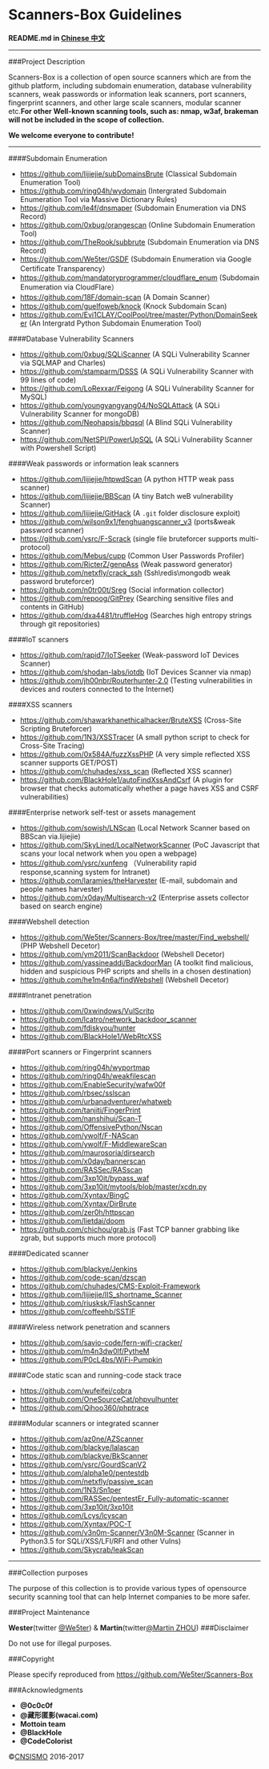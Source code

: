 # Scanners-Box  Guidelines

**README.md in [Chinese 中文](https://github.com/We5ter/Scanners-Box/blob/master/README_CN.md)**

***

###Project Description

Scanners-Box is a collection of open source scanners which are from the github platform, including subdomain enumeration, database vulnerability scanners, weak passwords or information leak scanners, port scanners, fingerprint scanners, and other large scale scanners, modular scanner etc.**For other Well-known scanning tools, such as: nmap, w3af, brakeman will not be included in the scope of collection.**

**We welcome everyone to contribute!**

***

####Subdomain Enumeration

- https://github.com/lijiejie/subDomainsBrute (Classical Subdomain Enumeration Tool)
- https://github.com/ring04h/wydomain (Intergrated Subdomain Enumeration Tool via Massive Dictionary Rules)
- https://github.com/le4f/dnsmaper (Subdomain Enumeration via DNS Record)
- https://github.com/0xbug/orangescan (Online Subdomain Enumeration Tool)
- https://github.com/TheRook/subbrute (Subdomain Enumeration via DNS Record)
- https://github.com/We5ter/GSDF (Subdomain Enumeration via Google Certificate Transparency）
- https://github.com/mandatoryprogrammer/cloudflare_enum  (Subdomain Enumeration via CloudFlare）
- https://github.com/18F/domain-scan (A Domain Scanner）
- https://github.com/guelfoweb/knock (Knock Subdomain Scan)
- https://github.com/Evi1CLAY/CoolPool/tree/master/Python/DomainSeeker (An Intergratd Python Subdomain Enumeration Tool)

####Database Vulnerability Scanners

- https://github.com/0xbug/SQLiScanner (A SQLi Vulnerability Scanner via SQLMAP and Charles)
- https://github.com/stamparm/DSSS (A SQLi Vulnerability Scanner with 99 lines of code)
- https://github.com/LoRexxar/Feigong (A SQLi Vulnerability Scanner for MySQL)
- https://github.com/youngyangyang04/NoSQLAttack  (A SQLi Vulnerability Scanner for mongoDB)
- https://github.com/Neohapsis/bbqsql (A Blind SQLi Vulnerability Scanner)
- https://github.com/NetSPI/PowerUpSQL (A SQLi Vulnerability Scanner with Powershell Script)

####Weak passwords or information leak scanners

- https://github.com/lijiejie/htpwdScan (A python HTTP weak pass scanner)
- https://github.com/lijiejie/BBScan (A tiny Batch weB vulnerability Scanner)
- https://github.com/lijiejie/GitHack  (A `.git` folder disclosure exploit)
- https://github.com/wilson9x1/fenghuangscanner_v3 (ports&weak password scanner)
- https://github.com/ysrc/F-Scrack (single file bruteforcer supports multi-protocol)
- https://github.com/Mebus/cupp (Common User Passwords Profiler)
- https://github.com/RicterZ/genpAss (Weak password generator)
- https://github.com/netxfly/crack_ssh (Ssh\redis\mongodb weak password bruteforcer)
- https://github.com/n0tr00t/Sreg (Social information collector)
- https://github.com/repoog/GitPrey (Searching sensitive files and contents in GitHub)
- https://github.com/dxa4481/truffleHog (Searches high entropy strings through git repositories)

####IoT scanners

- https://github.com/rapid7/IoTSeeker (Weak-password IoT Devices Scanner)
- https://github.com/shodan-labs/iotdb (IoT Devices Scanner via nmap)
- https://github.com/jh00nbr/Routerhunter-2.0 (Testing vulnerabilities in devices and routers connected to the Internet)

####XSS scanners

- https://github.com/shawarkhanethicalhacker/BruteXSS (Cross-Site Scripting Bruteforcer)
- https://github.com/1N3/XSSTracer  (A small python script to check for Cross-Site Tracing)
- https://github.com/0x584A/fuzzXssPHP (A very simple reflected XSS scanner supports GET/POST)
- https://github.com/chuhades/xss_scan (Reflected XSS scanner)
- https://github.com/BlackHole1/autoFindXssAndCsrf (A plugin for browser that checks automatically whether a page haves XSS and CSRF vulnerabilities)

####Enterprise network self-test or assets management

- https://github.com/sowish/LNScan  (Local Network Scanner based on BBScan via.lijiejie)
- https://github.com/SkyLined/LocalNetworkScanner (PoC Javascript that scans your local network when you open a webpage)
- https://github.com/ysrc/xunfeng （Vulnerability rapid response,scanning system for Intranet)
- https://github.com/laramies/theHarvester (E-mail, subdomain and people names harvester)
- https://github.com/x0day/Multisearch-v2 (Enterprise assets collector based on search engine)

####Webshell detection

- https://github.com/We5ter/Scanners-Box/tree/master/Find_webshell/ (PHP Webshell Decetor)
- https://github.com/ym2011/ScanBackdoor (Webshell Decetor)
- https://github.com/yassineaddi/BackdoorMan  (A toolkit find malicious, hidden and suspicious PHP scripts and shells in a chosen destination)
- https://github.com/he1m4n6a/findWebshell (Webshell Decetor)

####Intranet penetration

- https://github.com/0xwindows/VulScritp 
- https://github.com/lcatro/network_backdoor_scanner 
- https://github.com/fdiskyou/hunter 
- https://github.com/BlackHole1/WebRtcXSS 

####Port scanners or Fingerprint scanners

- https://github.com/ring04h/wyportmap 
- https://github.com/ring04h/weakfilescan 
- https://github.com/EnableSecurity/wafw00f 
- https://github.com/rbsec/sslscan 
- https://github.com/urbanadventurer/whatweb 
- https://github.com/tanjiti/FingerPrint 
- https://github.com/nanshihui/Scan-T 
- https://github.com/OffensivePython/Nscan 
- https://github.com/ywolf/F-NAScan 
- https://github.com/ywolf/F-MiddlewareScan 
- https://github.com/maurosoria/dirsearch 
- https://github.com/x0day/bannerscan 
- https://github.com/RASSec/RASscan 
- https://github.com/3xp10it/bypass_waf 
- https://github.com/3xp10it/mytools/blob/master/xcdn.py 
- https://github.com/Xyntax/BingC 
- https://github.com/Xyntax/DirBrute 
- https://github.com/zer0h/httpscan 
- https://github.com/lietdai/doom 
- https://github.com/chichou/grab.js (Fast TCP banner grabbing like zgrab, but supports much more protocol)

####Dedicated scanner

- https://github.com/blackye/Jenkins 
- https://github.com/code-scan/dzscan 
- https://github.com/chuhades/CMS-Exploit-Framework 
- https://github.com/lijiejie/IIS_shortname_Scanner 
- https://github.com/riusksk/FlashScanner
- https://github.com/coffeehb/SSTIF 

####Wireless network penetration and scanners

- https://github.com/savio-code/fern-wifi-cracker/ 
- https://github.com/m4n3dw0lf/PytheM 
- https://github.com/P0cL4bs/WiFi-Pumpkin 

####Code static scan and running-code stack trace

- https://github.com/wufeifei/cobra 
- https://github.com/OneSourceCat/phpvulhunter 
- https://github.com/Qihoo360/phptrace 

####Modular scanners or integrated scanner

- https://github.com/az0ne/AZScanner 
- https://github.com/blackye/lalascan 
- https://github.com/blackye/BkScanner 
- https://github.com/ysrc/GourdScanV2 
- https://github.com/alpha1e0/pentestdb
- https://github.com/netxfly/passive_scan 
- https://github.com/1N3/Sn1per 
- https://github.com/RASSec/pentestEr_Fully-automatic-scanner 
- https://github.com/3xp10it/3xp10it 
- https://github.com/Lcys/lcyscan 
- https://github.com/Xyntax/POC-T 
- https://github.com/v3n0m-Scanner/V3n0M-Scanner (Scanner in Python3.5 for SQLi/XSS/LFI/RFI and other Vulns)
- https://github.com/Skycrab/leakScan 

***

###Collection purposes

The purpose of this collection is to provide various types of  opensource security scanning tool that can help Internet companies to be more safer.

###Project Maintenance

**Wester**(twitter <a href="http://twitter.com/We5ter/">@We5ter</a>) & **Martin**(twitter<a href="https://twitter.com/yuyangchow">@Martin ZHOU</a>)
###Disclaimer

Do not use for illegal purposes.

###Copyright

Please specify reproduced  from https://github.com/We5ter/Scanners-Box

###Acknowledgments

- **@0c0c0f**
- **@藏形匿影(wacai.com)**
- **Mottoin team**
- **@BlackHole**
- **@CodeColorist**

&copy;<a href="https://github.com/CNSISMO" target="_blank">CNSISMO</a> 2016-2017


